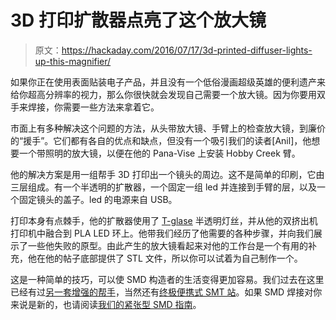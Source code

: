# 3D 打印扩散器点亮了这个放大镜

> 原文：<https://hackaday.com/2016/07/17/3d-printed-diffuser-lights-up-this-magnifier/>

如果你正在使用表面贴装电子产品，并且没有一个低俗漫画超级英雄的便利遗产来给你超高分辨率的视力，那么你很快就会发现自己需要一个放大镜。因为你要用双手来焊接，你需要一些方法来拿着它。

市面上有多种解决这个问题的方法，从头带放大镜、手臂上的检查放大镜，到廉价的“援手”。它们都有各自的优点和缺点，但没有一个吸引我们的读者[Anil]，他想要一个带照明的放大镜，以便在他的 Pana-Vise 上安装 Hobby Creek 臂。

他的解决方案是用一组帮手 3D 打印出一个镜头的周边。这不是简单的印刷，它由三层组成。有一个半透明的扩散器，一个固定一组 led 并连接到手臂的层，以及一个固定镜头的盖子。led 的电源来自 USB。

打印本身有点棘手，他的扩散器使用了 [T-glase](http://taulman3d.com/t-glase-features.html) 半透明灯丝，并从他的双挤出机打印机中融合到 PLA LED 环上。他带我们经历了他需要的各种步骤，并向我们展示了一些他失败的原型。由此产生的放大镜看起来对他的工作台是一个有用的补充，他在他的帖子底部提供了 STL 文件，所以你可以试着为自己制作一个。

这是一种简单的技巧，可以使 SMD 构造者的生活变得更加容易。我们过去在这里已经有过[另一套增强的帮手](http://hackaday.com/2016/01/06/helping-gorilla-hands/)，当然还有[终极便携式 SMT 站](http://hackaday.com/2014/04/02/portable-smt-lab-for-hacker-on-the-go/)。如果 SMD 焊接对你来说是新的，也请阅读[我们的紧张型 SMD 指南](http://hackaday.com/2016/03/17/so-youre-scared-of-surface-mount/)。